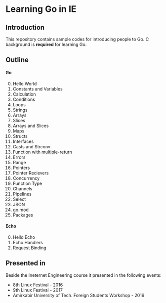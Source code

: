# Learning Go in IE

## Introduction

This repository contains sample codes for introducing people to Go.
C background is **required** for learning Go.

## Outline

#### Go
 
0. Hello World
1. Constants and Variables
2. Calculation
3. Conditions
4. Loops
5. Strings
6. Arrays
7. Slices
8. Arrays and Slices
9. Maps
10. Structs
11. Interfaces
12. Casts and Strconv
13. Function with multiple-return
14. Errors
15. Range
16. Pointers
17. Pointer Recievers
18. Concurrency
19. Function Type
20. Channels
21. Pipelines
22. Select
23. JSON
24. go.mod
25. Packages

#### Echo

0. Hello Echo
1. Echo Handlers
2. Request Binding

## Presented in
Beside the Ineternet Engineering course it presented in the following events:

- 8th Linux Festival - 2016
- 9th Linux Festival - 2017
- Amirkabir University of Tech. Foreign Students Workshop - 2019
